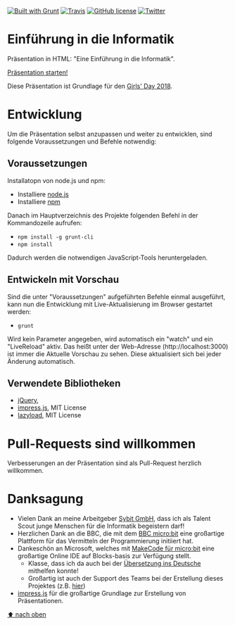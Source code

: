 [![Built with Grunt](https://cdn.gruntjs.com/builtwith.png)](http://gruntjs.com/)
[![Travis](https://img.shields.io/travis/rust-lang/rust.svg)](https://travis-ci.org/stritti/girlsday-einfuehrung-informatik)
[![GitHub license](https://img.shields.io/github/license/stritti/girlsday-einfuehrung-informatik.svg)](https://github.com/stritti/girlsday-einfuehrung-informatik/blob/master/LICENSE)
[![Twitter](https://img.shields.io/twitter/url/https/github.com/stritti/girlsday-einfuehrung-informatik.svg?style=social)](https://twitter.com/intent/tweet?text=Wow:&url=https%3A%2F%2Fgithub.com%2Fstritti%2Fgirlsday-einfuehrung-informatik)

# Einführung in die Informatik

Präsentation in HTML: "Eine Einführung in die Informatik".

[Präsentation starten!](https://stritti.github.io/girlsday-einfuehrung-informatik)

Diese Präsentation ist Grundlage für den [Girls' Day 2018](https://www.girls-day.de/).



# Entwicklung

Um die Präsentation selbst anzupassen und weiter zu entwicklen, sind folgende Voraussetzungen und Befehle notwendig:

## Voraussetzungen

Installatopn von node.js und npm: 

* Installiere [node.js](https://nodejs.org/de/)
* Installiere [npm](https://www.npmjs.com/get-npm)

Danach im Hauptverzeichnis des Projekte folgenden Befehl in der Kommandozeile aufrufen:

* `npm install -g grunt-cli`
* `npm install`


Dadurch werden die notwendigen JavaScript-Tools heruntergeladen.

## Entwickeln mit Vorschau

Sind die unter "Voraussetzungen" aufgeführten Befehle einmal ausgeführt, kann nun die Entwicklung mit Live-Aktualisierung im Browser gestartet werden:

* `grunt`

Wird kein Parameter angegeben, wird automatisch ein "watch" und ein "LiveReload" aktiv. Das heißt unter der Web-Adresse (http://localhost:3000) ist immer die Aktuelle Vorschau zu sehen. Diese aktualisiert sich bei jeder Änderung automatisch.

## Verwendete Bibliotheken

* [jQuery](https://jquery.com/), 
* [impress.js](https://github.com/bartaz/impress.js), MIT License
* [lazyload](https://github.com/tuupola/jquery_lazyload), MIT License

# Pull-Requests sind willkommen

Verbesserungen an der Präsentation sind als Pull-Request herzlich willkommen.

# Danksagung

* Vielen Dank an meine Arbeitgeber [Sybit GmbH](https://www.sybit.de), dass ich als Talent Scout junge Menschen für die Informatik begeistern darf!
* Herzlichen Dank an die BBC, die mit dem [BBC micro:bit](http://microbit.org/) eine großartige Plattform für das Vermitteln der Programmierung initiiert hat.
* Dankeschön an Microsoft, welches mit [MakeCode für micro:bit](https://makecode.microbit.org/) eine großartige Online IDE auf Blocks-basis zur Verfügung stellt.
  * Klasse, dass ich da auch bei der [Übersetzung ins Deutsche](https://makecode.com/translate) mithelfen konnte!
  * Großartig ist auch der Support des Teams bei der Erstellung dieses Projektes (z.B. [hier](https://github.com/Microsoft/pxt-microbit/issues/623))
* [impress.js](http://github.com/bartaz/impress.js) für die großartige Grundlage zur Erstellung von Präsentationen.

[⬆ nach oben](#einführung-in-die-informatik)
